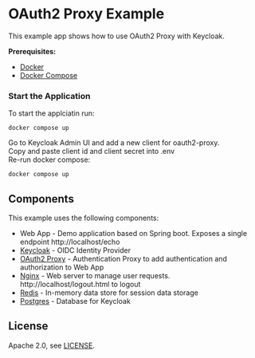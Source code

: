 # OAuth2 Proxy Example
 
This example app shows how to use OAuth2 Proxy with Keycloak.

**Prerequisites:** 
* [Docker](https://docs.docker.com/get-docker/)
* [Docker Compose](https://docs.docker.com/compose/install/)

### Start the Application

To start the applciatin run:
```shell
docker compose up
```  
Go to Keycloak Admin UI and add a new client for oauth2-proxy.  
Copy and paste client id and client secret into .env  
Re-run docker compose:
```shell
docker compose up
```

## Components

This example uses the following components:

* Web App - Demo application based on Spring boot. Exposes a single endpoint http://localhost/echo
* [Keycloak](https://www.keycloak.org/) - OIDC Identity Provider
* [OAuth2 Proxy](https://oauth2-proxy.github.io/oauth2-proxy/docs/) - Authentication Proxy to add authentication and authorization to Web App
* [Nginx](https://www.nginx.com/) - Web server to manage user requests. http://localhost/logout.html to logout
* [Redis](https://redis.io/) - In-memory data store for session data storage
* [Postgres](https://www.postgresql.org/) - Database for Keycloak

## License

Apache 2.0, see [LICENSE](LICENSE).

